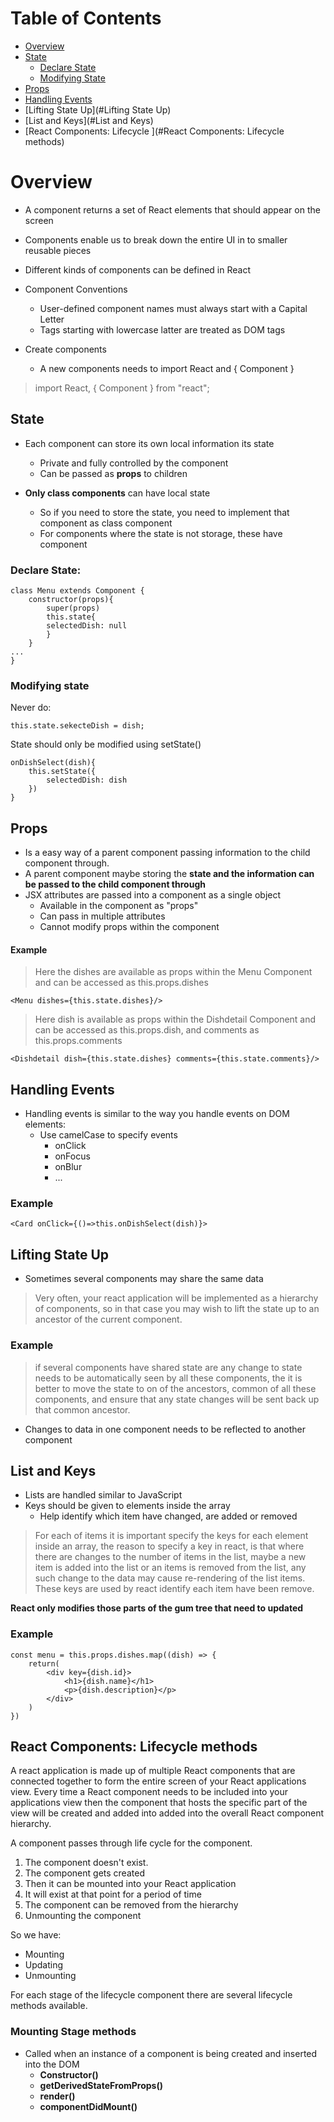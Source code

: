 # Table of Contents
- [Overview](#React-Components)
- [State](#State)
	- [Declare State](#declare-State)
	- [Modifying State](#modifying-state)
- [Props](#Props)
- [Handling Events](#Handling-Events)
- [Lifting State Up](#Lifting State Up)
- [List and Keys](#List and Keys)
- [React Components: Lifecycle ](#React Components: Lifecycle methods)




# Overview <a name="React-Components"></a>

-   A component returns a set of React elements that should appear on the screen
-   Components enable us to break down the entire UI in to smaller reusable pieces
-   Different kinds of components can be defined in React

-   Component Conventions

    -   User-defined component names must always start with a Capital Letter
    -   Tags starting with lowercase latter are treated as DOM tags

-   Create components
    
    -   A new components needs to import React and { Component }

> import React, { Component } from "react";

## State <a name="State"></a>

-   Each component can store its own local information its state

    -   Private and fully controlled by the component
    -   Can be passed as **props** to children

-   **Only class components** can have local state

    -   So if you need to store the state, you need to implement that component as class component
    -   For components where the state is not storage, these have component

### Declare State: <a name="declare-State"></a>

    class Menu extends Component {
        constructor(props){
            super(props)
            this.state{
            selectedDish: null
            }
        }
    ...
    }


### Modifying state <a name="modifying-state"></a>

Never do:


	this.state.sekecteDish = dish;

State should only be modified using setState()

    onDishSelect(dish){
        this.setState({
            selectedDish: dish
        })
    }

## Props <a name="Props"></a>

-   Is a easy way of a parent component passing information to the child component through.
-   A parent component maybe storing the **state and the information can be passed to the child component through**
-   JSX attributes are passed into a component as a single object
    -   Available in the component as "props"
    -   Can pass in multiple attributes
    -   Cannot modify props within the component

#### Example

> Here the dishes are available as props within the Menu Component and can be accessed as this.props.dishes

    <Menu dishes={this.state.dishes}/>

> Here dish is available as props within the Dishdetail Component and can be accessed as this.props.dish, and comments as this.props.comments

    <Dishdetail dish={this.state.dishes} comments={this.state.comments}/>

## Handling Events<a name="Handling-Events"></a>

-   Handling events is similar to the way you handle events on DOM elements:
    -   Use camelCase to specify events
        -   onClick
        -   onFocus
        -   onBlur
        -   ...
 

### Example

    <Card onClick={()=>this.onDishSelect(dish)}>

## Lifting State Up <a name="Lifting State Up"></a>

-   Sometimes several components may share the same data

> Very often, your react application will be implemented as a hierarchy of components, so in that case you may wish to lift the state up to an ancestor of the current component.

### Example

> if several components have shared state are any change to state needs to be automatically seen by all these components, the it is better to move the state to on of the ancestors, common of all these components, and ensure that any state changes will be sent back up that common ancestor.

-   Changes to data in one component needs to be reflected to another component

## List and Keys <a name="List and Keys"></a>

-   Lists are handled similar to JavaScript
-   Keys should be given to elements inside the array
    -   Help identify which item have changed, are added or removed

> For each of items it is important specify the keys for each element inside an array, the reason to specify a key in react, is that where there are changes to the number of items in the list, maybe a new item is added into the list or an items is removed from the list, any such change to the data may cause re-rendering of the list items. These keys are used by react identify each item have been remove.

**React only modifies those parts of the gum tree that need to updated**

### Example

    const menu = this.props.dishes.map((dish) => {
        return(
            <div key={dish.id}>
                <h1>{dish.name}</h1>
                <p>{dish.description}</p>
            </div>
        )
    })

## React Components: Lifecycle methods <a name="React Components: Lifecycle methods"></a>

A react application is made up of multiple React components that are connected together to form the entire screen of your React applications view. Every time a React component needs to be included into your applications view then the component that hosts the specific part of the view will be created and added into added into the overall React component hierarchy.

A component passes through life cycle for the component.

1. The component doesn't exist.
2. The component gets created 
3. Then it can be mounted into your React application
4. It will exist at that point for a period of time
5. The component can be removed from the hierarchy
6. Unmounting the component 

So we have: 

- Mounting 
- Updating
- Unmounting

For each stage of the lifecycle component there are several lifecycle methods available.

### Mounting Stage methods

- Called when an instance of a component is being  created and inserted into the DOM
	- **Constructor()**
	- **getDerivedStateFromProps()**
	- **render()**
	- **componentDidMount()**